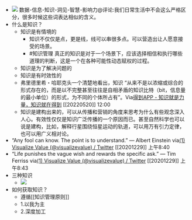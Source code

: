 - ![](https://firebasestorage.googleapis.com/v0/b/firescript-577a2.appspot.com/o/imgs%2Fapp%2Fxinyiheng%2FlPGCRWUSTj.png?alt=media&token=5dd3e368-868e-45f0-8c35-f169530105e8) 数据-信息-知识-洞见-智慧-影响力@评论:我们日常生活中不会这么严格区分，很多时候这些词表达相似的含义。
- 什么是知识？
    - 知识是有情境的
        - 知识不仅仅是点，更是线，线可以串很多点。可以营造出让人愿意接受的场景。
        - #知识管理 真正的知识是对于一个场景下，应该选择相信和执行哪些道理的判断，这是一个在各种可能性动态赋权的过程。
    - 知识是为了解决问题的
    - 知识是有时效性的
    - 弗里德里希・哈耶克头一个清楚地看出，知识 “从来不是以浓缩或综合的形式存在的，而是以不完整甚至往往是自相矛盾的知识比特（bit，信息量的最小单位）的形式，为不同的个体所占有”。Via[得到APP - 知识就是力量，知识就在得到](https://www.dedao.cn/knowledge/note/detail?id=q5bw6jAgEnwPQawMZmGGE84rdZ0kom) [[20220520]] 12:00
    - 知识是建构出来的，可以从传播和营销的角度来思考为什么有些观念深入人心。有效性仅仅是知识广泛传播的一个原因而已。甚至自然科学也可以说是建构，比如，解释行星围绕恒星运动的轨道，可以用万有引力定律，也可以用广义相对论。
- “Any fool can know. The point is to understand.” — Albert Einstein
via[(1) Visualize Value (@visualizevalue) / Twitter](https://twitter.com/visualizevalue)
[[20201229]] 上午8:40
- “Life punishes the vague wish and rewards the specific ask.” — Tim Ferriss
via[(1) Visualize Value (@visualizevalue) / Twitter](https://twitter.com/visualizevalue)
[[20201229]] 上午8:43
- 三种知识
    - ![](https://firebasestorage.googleapis.com/v0/b/firescript-577a2.appspot.com/o/imgs%2Fapp%2Fxinyiheng%2FWLf4ctlopH.png?alt=media&token=84f45a7c-316c-4197-9814-9088b76f8b57)
- 如何获取知识？
    - 遵循[[知识管理原则]]
    - 1.以我为主
    - 2.深度加工
